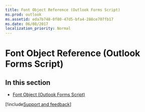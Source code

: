 ```yaml
---
title: Font Object Reference (Outlook Forms Script)
ms.prod: outlook
ms.assetid: eda7b748-0f80-47d5-bfa4-288ce707fb17
ms.date: 06/08/2017
localization_priority: Normal
---
```



# Font Object Reference (Outlook Forms Script)

## In this section


- [Font Object (Outlook Forms Script)](Outlook.font.md)
    

[!include[Support and feedback](~/includes/feedback-boilerplate.md)]